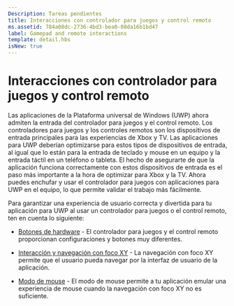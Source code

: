```yaml
---
Description: Tareas pendientes
title: Interacciones con controlador para juegos y control remoto
ms.assetid: 784a08dc-2736-4bd3-bea0-08da16b1bd47
label: Gamepad and remote interactions
template: detail.hbs
isNew: true
---
```


# Interacciones con controlador para juegos y control remoto

Las aplicaciones de la Plataforma universal de Windows (UWP) ahora admiten la entrada del controlador para juegos y el control remoto. 
Los controladores para juegos y los controles remotos son los dispositivos de entrada principales para las experiencias de Xbox y TV. 
Las aplicaciones para UWP deberían optimizarse para estos tipos de dispositivos de entrada, al igual que lo están para la entrada de teclado y mouse en un equipo y la entrada táctil en un teléfono o tableta. 
El hecho de asegurarte de que la aplicación funciona correctamente con estos dispositivos de entrada es el paso más importante a la hora de optimizar para Xbox y la TV.
Ahora puedes enchufar y usar el controlador para juegos con aplicaciones para UWP en el equipo, lo que permite validar el trabajo más fácilmente.

Para garantizar una experiencia de usuario correcta y divertida para tu aplicación para UWP al usar un controlador para juegos o el control remoto, ten en cuenta lo siguiente:

* [Botones de hardware](designing-for-tv.md#hardware-buttons) -
El controlador para juegos y el control remoto proporcionan configuraciones y botones muy diferentes.

* [Interacción y navegación con foco XY](designing-for-tv.md#xy-focus-navigation-and-interaction) -
La navegación con foco XY permite que el usuario pueda navegar por la interfaz de usuario de la aplicación.

* [Modo de mouse](designing-for-tv.md#mouse-mode) -
El modo de mouse permite a tu aplicación emular una experiencia de mouse cuando la navegación con foco XY no es suficiente.


<!--HONumber=Mar16_HO5-->



